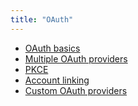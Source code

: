 ```yaml
---
title: "OAuth"
---
```


- [OAuth basics]()
- [Multiple OAuth providers]()
- [PKCE]()
- [Account linking]()
- [Custom OAuth providers](9)
